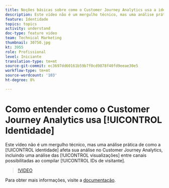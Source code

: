 ```yaml
---
title: Noções básicas sobre como o Customer Journey Analytics usa a identidade
description: Este vídeo não é um mergulho técnico, mas uma análise prática de como a identidade afeta sua análise no Adobe Customer Journey Analytics, incluindo uma análise das visualizações em vários canais possibilitadas pela compilação de IDs de visitante.
feature: Identidade
topics: topics
activity: understand
doc-type: feature video
team: Technical Marketing
thumbnail: 30750.jpg
kt: 3955
role: Profissional
level: Iniciante
translation-type: tm+mt
source-git-commit: ec3697dd60161b59b7f0cd9878f40fd9eeae30e5
workflow-type: tm+mt
source-wordcount: '103'
ht-degree: 8%

---
```



# Como entender como o Customer Journey Analytics usa [!UICONTROL Identidade]

Este vídeo não é um mergulho técnico, mas uma análise prática de como a [!UICONTROL identidade] afeta sua análise no Customer Journey Analytics, incluindo uma análise das [!UICONTROL visualizações] entre canais possibilitadas ao compilar [!UICONTROL IDs de visitante].

>[!VIDEO](https://video.tv.adobe.com/v/30750/?quality=12&enable10seconds=on&speedcontrol=on)

Para obter mais informações, visite a [documentação](https://docs.adobe.com/content/help/pt-BR/analytics-platform/using/cja-landing.html).
